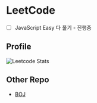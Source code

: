 # LeetCode

- [ ] JavaScript Easy 다 풀기 - 진행중 

## Profile

![Leetcode Stats](https://leetcard.jacoblin.cool/Seungwoo321?theme=dark&ext=heatmap)

## Other Repo 

- [BOJ](https://github.com/Seungwoo321/boj)
